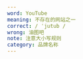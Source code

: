 ```yaml
---
word: YouTube
meaning: 不存在的网站之一
correct: / ˈjutub /
wrong: 油图吧
note: 注意大小写规则
category: 品牌名称
---
```

